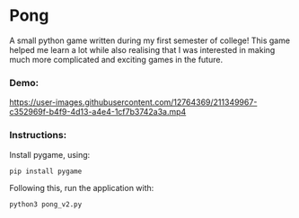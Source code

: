 # Pong

A small python game written during my first semester of college! This game helped me learn a lot while also realising that I was interested in making much more complicated and exciting games in the future.

### Demo:


https://user-images.githubusercontent.com/12764369/211349967-c352969f-b4f9-4d13-a4e4-1cf7b3742a3a.mp4


### Instructions:

Install pygame, using:

```
pip install pygame
```

Following this, run the application with:

```
python3 pong_v2.py
```
